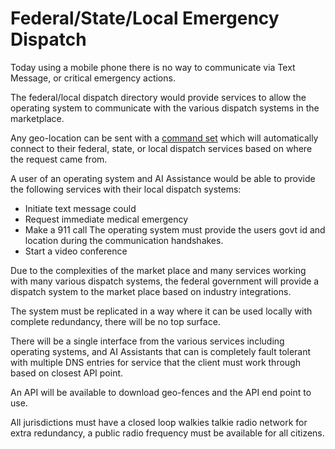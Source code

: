 # Federal/State/Local Emergency Dispatch

Today using a mobile phone there is no way to communicate via Text Message, or critical emergency actions.

The federal/local dispatch directory would provide services to allow the operating system to communicate with the various dispatch systems in the marketplace.

Any geo-location can be sent with a [command set](/command-set) which will automatically connect to their federal, state, or local dispatch services based on where the request came from.

A user of an operating system and AI Assistance would be able to provide the following services with their local dispatch systems:

- Initiate text message could
- Request immediate medical emergency
- Make a 911 call
  The operating system must provide the users govt id and location during the communication handshakes.
- Start a video conference

Due to the complexities of the market place and many services working with many various dispatch systems, the federal government will provide a dispatch system to the market place based on industry integrations.

The system must be replicated in a way where it can be used locally with complete redundancy, there will be no top surface.

There will be a single interface from the various services including operating systems, and AI Assistants that can is completely fault tolerant with multiple DNS entries for service that the client must work through based on closest API point.

An API will be available to download geo-fences and the API end point to use.

All jurisdictions must have a closed loop walkies talkie radio network for extra redundancy, a public radio frequency must be available for all citizens.
